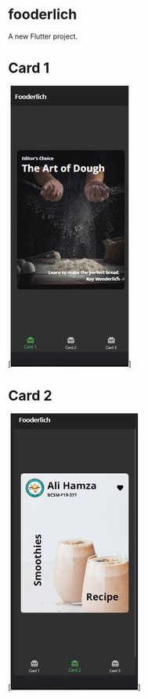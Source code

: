 # fooderlich

A new Flutter project.

# Card 1
[![Login Screen](assets/appImages/Capture.JPG)]

# Card 2
[![Login Screen](assets/appImages/Capture2.JPG)]
